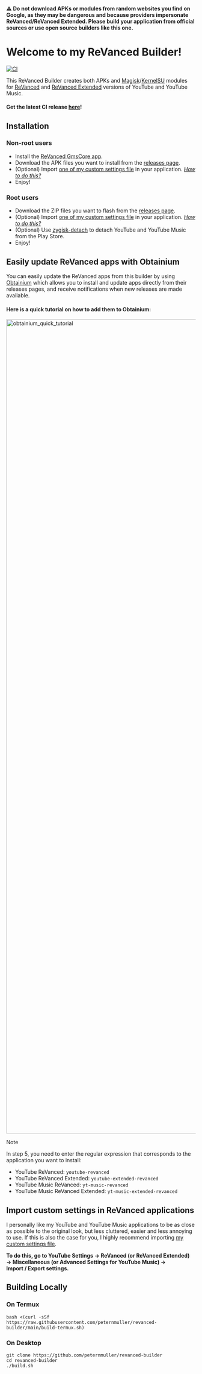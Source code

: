 #### ⚠️ Do not download APKs or modules from random websites you find on Google, as they may be dangerous and because providers impersonate ReVanced/ReVanced Extended. Please build your application from official sources or use open source builders like this one.

# Welcome to my ReVanced Builder!
[![CI](https://github.com/peternmuller/revanced-builder/actions/workflows/ci.yml/badge.svg?event=schedule)](https://github.com/peternmuller/revanced-builder/actions/workflows/ci.yml)

This ReVanced Builder creates both APKs and [Magisk](https://github.com/topjohnwu/Magisk)/[KernelSU](https://github.com/tiann/KernelSU) modules for [ReVanced](https://github.com/ReVanced) and [ReVanced Extended](https://github.com/inotia00/revanced-patches) versions of YouTube and YouTube Music.

#### **Get the latest CI release [here](https://github.com/peternmuller/revanced-builder/releases/latest)!**

## Installation
### Non-root users
- Install the [ReVanced GmsCore app](https://github.com/ReVanced/GmsCore/releases/latest).
- Download the APK files you want to install from the [releases page](https://github.com/peternmuller/revanced-builder/releases/latest).
- (Optional) Import [one of my custom settings file](https://github.com/peternmuller/revanced-builder/tree/main/custom-settings) in your application. [*How to do this?*](https://github.com/peternmuller/revanced-builder/tree/main/custom-settings)
- Enjoy!
### Root users
- Download the ZIP files you want to flash from the [releases page](https://github.com/peternmuller/revanced-builder/releases/latest).
- (Optional) Import [one of my custom settings file](https://github.com/peternmuller/revanced-builder/tree/main/custom-settings) in your application. [*How to do this?*](https://github.com/peternmuller/revanced-builder/tree/main/custom-settings)
- (Optional) Use [zygisk-detach](https://github.com/j-hc/zygisk-detach) to detach YouTube and YouTube Music from the Play Store.
- Enjoy!

## Easily update ReVanced apps with Obtainium
You can easily update the ReVanced apps from this builder by using [Obtainium](https://github.com/ImranR98/Obtainium) which allows you to install and update apps directly from their releases pages, and receive notifications when new releases are made available.

#### Here is a quick tutorial on how to add them to Obtainium:

<img width="2160" alt="obtainium_quick_tutorial" src="https://github.com/user-attachments/assets/3f0af16e-328e-4831-99c5-9253192403c7">

> [!NOTE]
> In step 5, you need to enter the regular expression that corresponds to the application you want to install:
> - YouTube ReVanced: `youtube-revanced`
> - YouTube ReVanced Extended: `youtube-extended-revanced`
> - YouTube Music ReVanced: `yt-music-revanced`
> - YouTube Music ReVanced Extended: `yt-music-extended-revanced`

## Import custom settings in ReVanced applications
I personally like my YouTube and YouTube Music applications to be as close as possible to the original look, but less cluttered, easier and less annoying to use. If this is also the case for you, I highly recommend importing [my custom settings file](https://github.com/peternmuller/revanced-builder/tree/main/custom-settings).

**To do this, go to YouTube Settings &rarr; ReVanced (or ReVanced Extended) &rarr; Miscellaneous (or Advanced Settings for YouTube Music) &rarr; Import&nbsp;/&nbsp;Export settings.**

## Building Locally
### On Termux
```console
bash <(curl -sSf https://raw.githubusercontent.com/peternmuller/revanced-builder/main/build-termux.sh)
```
### On Desktop
```console
git clone https://github.com/peternmuller/revanced-builder
cd revanced-builder
./build.sh
```
